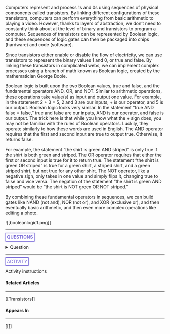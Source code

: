Computers represent and process 1s and 0s using sequences of physical components called transistors. By linking different configurations of these transistors, computers can perform everything from basic arithmetic to playing a video. However, thanks to layers of abstraction, we don’t need to constantly think about at the level of binary and transistors to program a computer. Sequences of transistors can be represented by Boolean logic, and these sequences of logic gates can then be packaged into chips (hardware) and code (software).

Since transistors either enable or disable the flow of electricity, we can use transistors to represent the binary values 1 and 0, or true and false. By linking these transistors in complicated webs, we can implement complex processes using a branch of math known as Boolean logic, created by the mathematician George Boole.

Boolean logic is built upon the two Boolean values, true and false, and the fundamental operators AND, OR, and NOT. Similar to arithmetic operations, these operations take value(s) as input and output one value. For example, in the statement 2 + 3 = 5, 2 and 3 are our inputs, + is our operator, and 5 is our output. Boolean logic looks very similar. In the statement “true AND false = false,” true and false are our inputs, AND is our operator, and false is our output. The trick here is that while you know what the + sign does, you may not be familiar with the rules of Boolean operators. Luckily, they operate similarly to how these words are used in English. The AND operator requires that the first and second input are true to output true. Otherwise, it returns false. 

For example, the statement “the shirt is green AND striped” is only true if the shirt is both green and striped. The OR operator requires that either the first or second input is true for it to return true. The statement “the shirt is green OR striped” is true for a green shirt, a striped shirt, and a green striped shirt, but not true for any other shirt. The NOT operator, like a negative sign, only takes in one value and simply flips it, changing true to false and vice versa. The negation of the statement “the shirt is green AND striped” would be “the shirt is NOT green OR NOT striped.”

By combining these fundamental operators in sequences, we can build gates like NAND (not and), NOR (not or), and XOR (exclusive or), and then eventually basic arithmetic, and then even more complex operations like editing a photo.

![[booleanlogic1.png]]

<hr>

**<span style="color: #7b6cd9; border: 2px solid #7b6cd9; padding: 3px">QUESTIONS</span>**

<details>
	<summary>Question</summary>
		<p style="font-style: italic">Answer</p>
</details>

<hr>

<span style="color: #7b6cd9; border: 2px solid #7b6cd9; padding: 3px">ACTIVITY</span>

Activity instructions

#### Related Articles
<hr>

[[Transistors]]
#### Appears In
<hr>

[[]]